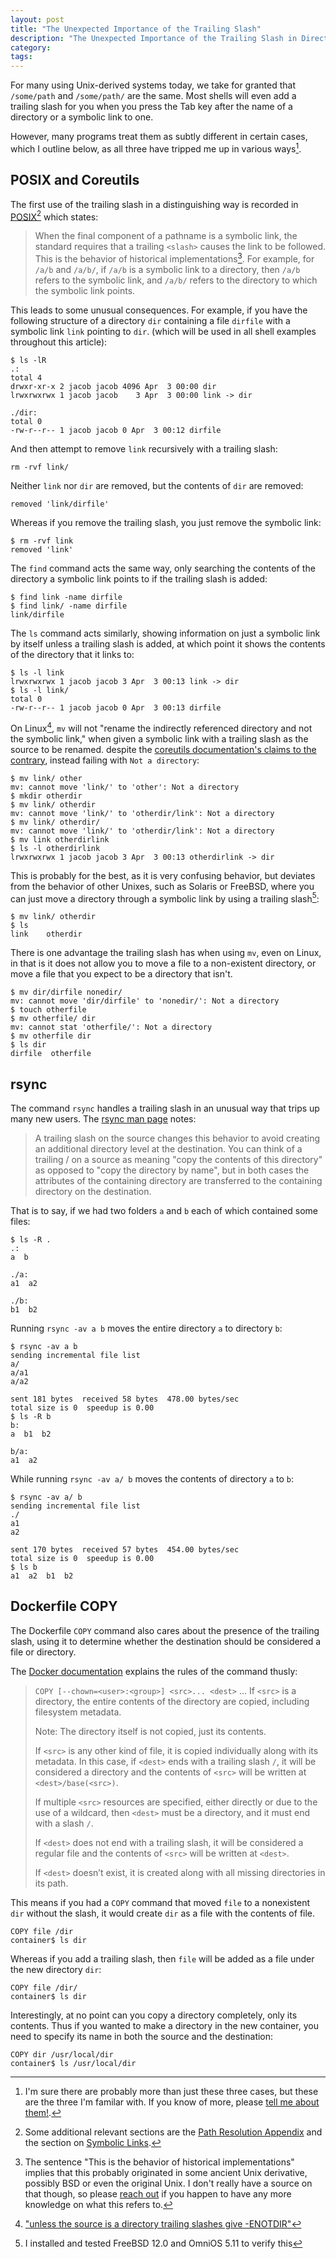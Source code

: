 ```yaml
---
layout: post
title: "The Unexpected Importance of the Trailing Slash"
description: "The Unexpected Importance of the Trailing Slash in Directory Paths"
category:
tags:
---
```


For many using Unix-derived systems today, we take for granted
that `/some/path` and `/some/path/` are the same.
Most shells will even add a trailing slash for you when you press the Tab key
after the name of a directory or a symbolic link to one.

However, many programs treat them as subtly different in certain cases,
which I outline below, as all three have tripped me up
in various ways[^threetrailing].

[^threetrailing]: I'm sure there are probably more than just these three cases, but these are the three I'm familar with. If you know of more, please [tell me about them!](mailto:trailingslash@tookmund.com).

## POSIX and Coreutils

The first use of the trailing slash in a distinguishing way is recorded in
[POSIX](https://pubs.opengroup.org/onlinepubs/9699919799/basedefs/V1_chap04.html#tag_04_13)[^posixadditional]
which states:
> When the final component of a pathname is a symbolic link, the standard requires that a trailing `<slash>` causes the link to be followed. This is the behavior of historical implementations[^historical]. For example, for `/a/b` and `/a/b/`, if `/a/b` is a symbolic link to a directory, then `/a/b` refers to the symbolic link, and `/a/b/` refers to the directory to which the symbolic link points.

[^posixadditional]: Some additional relevant sections are the [Path Resolution Appendix](https://pubs.opengroup.org/onlinepubs/9699919799/xrat/V4_xbd_chap04.html#tag_21_04_13) and the section on [Symbolic Links](https://pubs.opengroup.org/onlinepubs/9699919799/xrat/V4_xbd_chap03.html#tag_21_03_00_75).

[^historical]: The sentence "This is the behavior of historical implementations" implies that this probably originated in some ancient Unix derivative, possibly BSD or even the original Unix. I don't really have a source on that though, so please [reach out](mailto:trailingslash@tookmund.com) if you happen to have any more knowledge on what this refers to.

This leads to some unusual consequences.
For example, if you have the following structure
of a directory `dir` containing a file `dirfile` with a symbolic link `link` pointing to `dir`.
(which will be used in all shell examples throughout this article):
```
$ ls -lR
.:
total 4
drwxr-xr-x 2 jacob jacob 4096 Apr  3 00:00 dir
lrwxrwxrwx 1 jacob jacob    3 Apr  3 00:00 link -> dir

./dir:
total 0
-rw-r--r-- 1 jacob jacob 0 Apr  3 00:12 dirfile
```

And then attempt to remove `link` recursively with a trailing slash:
```
rm -rvf link/
```

Neither `link` nor `dir` are removed, but the contents of `dir` are removed:
```
removed 'link/dirfile'
```

Whereas if you remove the trailing slash, you just remove the symbolic link:
```
$ rm -rvf link
removed 'link'
```

The `find` command acts the same way, only searching the contents of the
directory a symbolic link points to if the trailing slash is added:
```
$ find link -name dirfile
$ find link/ -name dirfile
link/dirfile
```

The `ls` command acts similarly, showing information on just a symbolic link by
itself unless a trailing slash is added, at which point it shows the contents
of the directory that it links to:
```
$ ls -l link
lrwxrwxrwx 1 jacob jacob 3 Apr  3 00:13 link -> dir
$ ls -l link/
total 0
-rw-r--r-- 1 jacob jacob 0 Apr  3 00:13 dirfile
```

On Linux[^renametrailing], `mv` will not "rename the indirectly referenced directory and not the symbolic link,"
when given a symbolic link with a trailing slash as the source to be renamed.
despite the [coreutils documentation's claims to the contrary](https://www.gnu.org/software/coreutils/manual/html_node/Trailing-slashes.html), instead failing with `Not a directory`:

[^renametrailing]: ["unless the source is a directory trailing slashes give -ENOTDIR"](https://git.kernel.org/pub/scm/linux/kernel/git/torvalds/linux.git/tree/fs/namei.c#n4797)

```
$ mv link/ other
mv: cannot move 'link/' to 'other': Not a directory
$ mkdir otherdir
$ mv link/ otherdir
mv: cannot move 'link/' to 'otherdir/link': Not a directory
$ mv link/ otherdir/
mv: cannot move 'link/' to 'otherdir/link': Not a directory
$ mv link otherdirlink
$ ls -l otherdirlink
lrwxrwxrwx 1 jacob jacob 3 Apr  3 00:13 otherdirlink -> dir
```
This is probably for the best, as it is very confusing behavior,
but deviates from the behavior of other Unixes, such as Solaris or FreeBSD,
where you can just move a directory through a symbolic link by using
a trailing slash[^otherunixes]:
```
$ mv link/ otherdir
$ ls
link	otherdir
```

[^otherunixes]: I installed and tested FreeBSD 12.0 and OmniOS 5.11 to verify this

There is one advantage the trailing slash has when using `mv`, even on Linux,
in that is it does not allow you to move a file to a non-existent directory,
or move a file that you expect to be a directory that isn't.
```
$ mv dir/dirfile nonedir/
mv: cannot move 'dir/dirfile' to 'nonedir/': Not a directory
$ touch otherfile
$ mv otherfile/ dir
mv: cannot stat 'otherfile/': Not a directory
$ mv otherfile dir
$ ls dir
dirfile  otherfile
```

## rsync

The command `rsync` handles a trailing slash in an unusual way that
trips up many new users.
The [rsync man page](https://linux.die.net/man/1/rsync) notes:
> A trailing slash on the source changes this behavior to avoid creating an additional directory  level  at  the  destination.
> You can think of a trailing / on a source as meaning "copy the contents of this directory" as opposed to "copy the directory
> by name", but in both cases the attributes of the containing directory are transferred to the containing  directory  on  the
> destination.

That is to say, if we had two folders `a` and `b` each of which contained some files:
```
$ ls -R .
.:
a  b

./a:
a1  a2

./b:
b1  b2

```

Running `rsync -av a b` moves the entire directory `a` to directory `b`:
```
$ rsync -av a b
sending incremental file list
a/
a/a1
a/a2

sent 181 bytes  received 58 bytes  478.00 bytes/sec
total size is 0  speedup is 0.00
$ ls -R b
b:
a  b1  b2

b/a:
a1  a2
```
While running `rsync -av a/ b` moves the contents of directory `a` to `b`:
```
$ rsync -av a/ b
sending incremental file list
./
a1
a2

sent 170 bytes  received 57 bytes  454.00 bytes/sec
total size is 0  speedup is 0.00
$ ls b
a1  a2	b1  b2
```

## Dockerfile COPY
The Dockerfile `COPY` command also cares about the presence of the trailing slash,
using it to determine whether the destination should be considered a file or directory.

The [Docker documentation](https://docs.docker.com/engine/reference/builder/#copy)
explains the rules of the command thusly:
>	`COPY [--chown=<user>:<group>] <src>... <dest>`
...
>   If `<src>` is a directory, the entire contents of the directory are copied, including filesystem metadata.
>
>    Note: The directory itself is not copied, just its contents.
>
>    If `<src>` is any other kind of file, it is copied individually along with its metadata. In this case, if `<dest>` ends with a trailing slash `/`, it will be considered a directory and the contents of `<src>` will be written at `<dest>/base(<src>)`.
>
>    If multiple `<src>` resources are specified, either directly or due to the use of a wildcard, then `<dest>` must be a directory, and it must end with a slash `/`.
>
>    If `<dest>` does not end with a trailing slash, it will be considered a regular file and the contents of `<src>` will be written at `<dest>`.
>
>    If `<dest>` doesn’t exist, it is created along with all missing directories in its path.

This means if you had a `COPY` command that moved `file` to a nonexistent `dir`
without the slash, it would create `dir` as a file with the contents of file.
```
COPY file /dir
container$ ls dir
```
Whereas if you add a trailing slash, then `file` will be added as a file under
the new directory `dir`:
```
COPY file /dir/
container$ ls dir
```

Interestingly, at no point can you copy a directory completely, only its contents.
Thus if you wanted to make a directory in the new container, you need to
specify its name in both the source and the destination:
```
COPY dir /usr/local/dir
container$ ls /usr/local/dir
```

